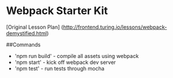 # Webpack Starter Kit

[Original Lesson Plan] (http://frontend.turing.io/lessons/webpack-demystified.html)

##Commands

- 'npm run build' - compile all assets using webpack
- 'npm start' - kick off webpack dev server
- 'npm test' - run tests through mocha
